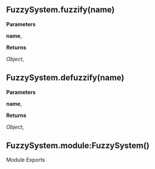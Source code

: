 FuzzySystem.fuzzify(name)
-------------------------
**Parameters**

**name**,  


**Returns**

*Object*,  


FuzzySystem.defuzzify(name)
---------------------------
**Parameters**

**name**,  


**Returns**

*Object*,  


FuzzySystem.module:FuzzySystem()
--------------------------------
Module Exports

